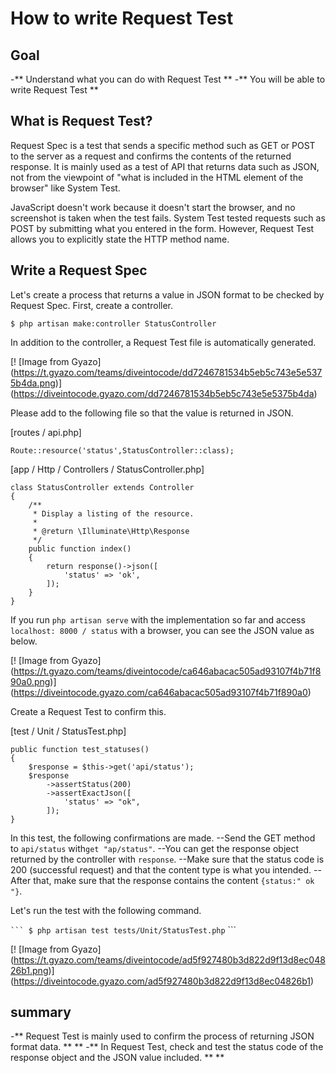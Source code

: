 
# How to write Request Test

## Goal
-** Understand what you can do with Request Test **
-** You will be able to write Request Test **

## What is Request Test?
Request Spec is a test that sends a specific method such as GET or POST to the server as a request and confirms the contents of the returned response.
It is mainly used as a test of API that returns data such as JSON, not from the viewpoint of "what is included in the HTML element of the browser" like System Test.

JavaScript doesn't work because it doesn't start the browser, and no screenshot is taken when the test fails.
System Test tested requests such as POST by submitting what you entered in the form. However, Request Test allows you to explicitly state the HTTP method name.

## Write a Request Spec

Let's create a process that returns a value in JSON format to be checked by Request Spec.
First, create a controller.

```
$ php artisan make:controller StatusController
```

In addition to the controller, a Request Test file is automatically generated.

[! [Image from Gyazo] (https://t.gyazo.com/teams/diveintocode/dd7246781534b5eb5c743e5e5375b4da.png)] (https://diveintocode.gyazo.com/dd7246781534b5eb5c743e5e5375b4da)


Please add to the following file so that the value is returned in JSON.

[routes / api.php]

```
Route::resource('status',StatusController::class);
```

[app / Http / Controllers /  StatusController.php]

```
class StatusController extends Controller
{
    /**
     * Display a listing of the resource.
     *
     * @return \Illuminate\Http\Response
     */
    public function index()
    {
        return response()->json([
            'status' => 'ok',
        ]);
    }
}
```

If you run `php artisan serve` with the implementation so far and access` localhost: 8000 / status` with a browser, you can see the JSON value as below.

[! [Image from Gyazo] (https://t.gyazo.com/teams/diveintocode/ca646abacac505ad93107f4b71f890a0.png)] (https://diveintocode.gyazo.com/ca646abacac505ad93107f4b71f890a0)

Create a Request Test to confirm this.

[test / Unit / StatusTest.php]

```
public function test_statuses()
{
    $response = $this->get('api/status');
    $response
        ->assertStatus(200)
        ->assertExactJson([
            'status' => "ok",
        ]);
}
```

In this test, the following confirmations are made.
--Send the GET method to `api/status` with` get "ap/status" `.
--You can get the response object returned by the controller with `response`.
--Make sure that the status code is 200 (successful request) and that the content type is what you intended.
--After that, make sure that the response contains the content `{status:" ok "}`.

Let's run the test with the following command.

`` ```
$ php artisan test tests/Unit/StatusTest.php
`` ```

[! [Image from Gyazo] (https://t.gyazo.com/teams/diveintocode/ad5f927480b3d822d9f13d8ec04826b1.png)] (https://diveintocode.gyazo.com/ad5f927480b3d822d9f13d8ec04826b1)


## summary
-** Request Test is mainly used to confirm the process of returning JSON format data. ** **
-** In Request Test, check and test the status code of the response object and the JSON value included. ** **